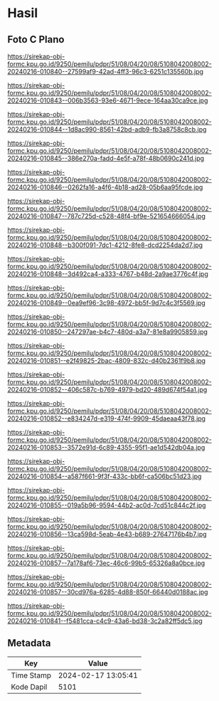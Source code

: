 # Hasil

## Foto C Plano

https://sirekap-obj-formc.kpu.go.id/9250/pemilu/pdpr/51/08/04/20/08/5108042008002-20240216-010840--27599af9-42ad-4ff3-96c3-6251c135560b.jpg

https://sirekap-obj-formc.kpu.go.id/9250/pemilu/pdpr/51/08/04/20/08/5108042008002-20240216-010843--006b3563-93e6-4671-9ece-164aa30ca9ce.jpg

https://sirekap-obj-formc.kpu.go.id/9250/pemilu/pdpr/51/08/04/20/08/5108042008002-20240216-010844--1d8ac990-8561-42bd-adb9-fb3a8758c8cb.jpg

https://sirekap-obj-formc.kpu.go.id/9250/pemilu/pdpr/51/08/04/20/08/5108042008002-20240216-010845--386e270a-fadd-4e5f-a78f-48b0690c241d.jpg

https://sirekap-obj-formc.kpu.go.id/9250/pemilu/pdpr/51/08/04/20/08/5108042008002-20240216-010846--0262fa16-a4f6-4b18-ad28-05b6aa95fcde.jpg

https://sirekap-obj-formc.kpu.go.id/9250/pemilu/pdpr/51/08/04/20/08/5108042008002-20240216-010847--787c725d-c528-48f4-bf9e-521654666054.jpg

https://sirekap-obj-formc.kpu.go.id/9250/pemilu/pdpr/51/08/04/20/08/5108042008002-20240216-010848--b300f091-7dc1-4212-8fe8-dcd2254da2d7.jpg

https://sirekap-obj-formc.kpu.go.id/9250/pemilu/pdpr/51/08/04/20/08/5108042008002-20240216-010848--3d492ca4-a333-4767-b48d-2a9ae3776c4f.jpg

https://sirekap-obj-formc.kpu.go.id/9250/pemilu/pdpr/51/08/04/20/08/5108042008002-20240216-010849--0ea9ef96-3c98-4972-bb5f-9d7c4c3f5569.jpg

https://sirekap-obj-formc.kpu.go.id/9250/pemilu/pdpr/51/08/04/20/08/5108042008002-20240216-010850--247297ae-b4c7-480d-a3a7-81e8a9905859.jpg

https://sirekap-obj-formc.kpu.go.id/9250/pemilu/pdpr/51/08/04/20/08/5108042008002-20240216-010851--e2f49825-2bac-4809-832c-d40b2361f9b8.jpg

https://sirekap-obj-formc.kpu.go.id/9250/pemilu/pdpr/51/08/04/20/08/5108042008002-20240216-010852--406c587c-b769-4979-bd20-489d674f54a1.jpg

https://sirekap-obj-formc.kpu.go.id/9250/pemilu/pdpr/51/08/04/20/08/5108042008002-20240216-010852--e834247d-e319-474f-9909-45daeaa43f78.jpg

https://sirekap-obj-formc.kpu.go.id/9250/pemilu/pdpr/51/08/04/20/08/5108042008002-20240216-010853--3572e91d-6c89-4355-95f1-ae1d542db04a.jpg

https://sirekap-obj-formc.kpu.go.id/9250/pemilu/pdpr/51/08/04/20/08/5108042008002-20240216-010854--a587f661-9f3f-433c-bb6f-ca506bc51d23.jpg

https://sirekap-obj-formc.kpu.go.id/9250/pemilu/pdpr/51/08/04/20/08/5108042008002-20240216-010855--019a5b96-9594-44b2-ac0d-7cd51c844c2f.jpg

https://sirekap-obj-formc.kpu.go.id/9250/pemilu/pdpr/51/08/04/20/08/5108042008002-20240216-010856--13ca598d-5eab-4e43-b689-27647176b4b7.jpg

https://sirekap-obj-formc.kpu.go.id/9250/pemilu/pdpr/51/08/04/20/08/5108042008002-20240216-010857--7a178af6-73ec-46c6-99b5-65326a8a0bce.jpg

https://sirekap-obj-formc.kpu.go.id/9250/pemilu/pdpr/51/08/04/20/08/5108042008002-20240216-010857--30cd976a-6285-4d88-850f-66440d0188ac.jpg

https://sirekap-obj-formc.kpu.go.id/9250/pemilu/pdpr/51/08/04/20/08/5108042008002-20240216-010841--f5481cca-c4c9-43a6-bd38-3c2a82ff5dc5.jpg


## Metadata

| Key        | Value               |
| ---------- | ------------------- |
| Time Stamp | 2024-02-17 13:05:41 |
| Kode Dapil | 5101                |



